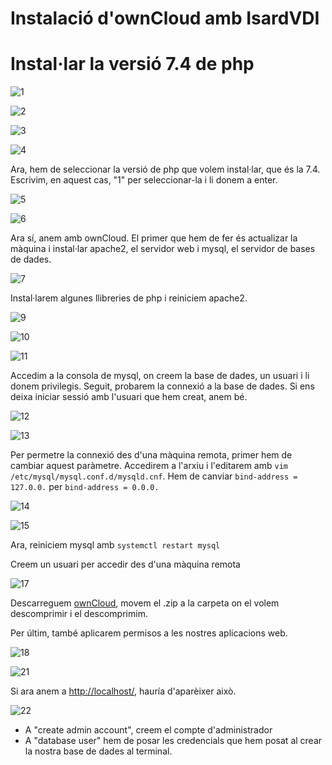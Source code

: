 # Instalació d'ownCloud amb IsardVDI

# Instal·lar la versió 7.4 de php

![1](1.png)

![2](2.png)

![3](3.png)

![4](4.png)

Ara, hem de seleccionar la versió de php que volem instal·lar, que és la 7.4. Escrivim, en aquest cas, "1" per seleccionar-la i li donem a enter.

![5](5.png)

![6](6.png)

Ara sí, anem amb ownCloud. El primer que hem de fer és actualizar la màquina i instal·lar apache2, el servidor web i mysql, el servidor de bases de dades.

![7](7.png)

Instal·larem algunes llibreries de php i reiniciem apache2.

![9](9.png)

![10](10.png)

![11](11.png)

Accedim a la consola de mysql, on creem la base de dades, un usuari i li donem privilegis. Seguit, probarem la connexió a la base de dades. Si ens deixa iniciar sessió amb l'usuari que hem creat, anem bé.

![12](12.png)

![13](13.png)

Per permetre la connexió des d'una màquina remota, primer hem de cambiar aquest paràmetre. Accedirem a l'arxiu i l'editarem amb `vim /etc/mysql/mysql.conf.d/mysqld.cnf`. Hem de canviar `bind-address = 127.0.0.` per `bind-address = 0.0.0.`

![14](14.png)

![15](15.png)

Ara, reiniciem mysql amb `systemctl restart mysql`

Creem un usuari per accedir des d'una màquina remota

![17](17.png)

Descarreguem [ownCloud](https://download.owncloud.com/server/stable/owncloud-complete-20240724.zip), movem el .zip a la carpeta on el volem descomprimir i el descomprimim.

Per últim, també aplicarem permisos a les nostres aplicacions web.

![18](18.png)

![21](21.png)

Si ara anem a [http://localhost/](http://localhost/), hauría d'aparèixer això.

![22](22.png)

- A "create admin account", creem el compte d'administrador
- A "database user" hem de posar les credencials que hem posat al crear la nostra base de dades al terminal.
